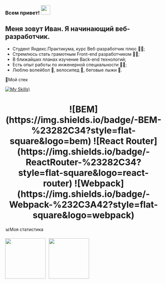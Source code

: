 ### Всем привет! <img src="https://raw.githubusercontent.com/MartinHeinz/MartinHeinz/master/wave.gif" width="30px">

## Меня зовут Иван. Я начинающий веб-разработчик.

  - Студент Яндекс.Практикума, курс Веб-разработчик плюс :man_student:;
  - Стремлюсь стать грамотным Front-end разработчиком 👨‍💻;
  - В ближайших планах изучение Back-end технологий;
  - Есть опыт работы по инженерной специальности :man_factory_worker:;
  - Люблю волейбол :volleyball:, велосипед :bicyclist:, беговые лыжи :ski:.

  
 
:toolbox:Мой стек 

[![My Skills](https://skillicons.dev/icons?i=vscode,html,css,js,react,redux,ts,git)](https://skillicons.dev)\
<h1 align="center">![BEM](https://img.shields.io/badge/-BEM-%23282C34?style=flat-square&logo=bem)
![React Router](https://img.shields.io/badge/-ReactRouter-%23282C34?style=flat-square&logo=react-router)
![Webpack](https://img.shields.io/badge/-Webpack-%232C3A42?style=flat-square&logo=webpack)</h1>


:bar_chart:Моя статистика 

<!-- ![languages](https://github-readme-stats.vercel.app/api/top-langs/?username=isvakulenko&bg_color=-45,0e1420,1e2430&count_private=true&border_radius=15&border_color=2e3440&layout=compact&card_width=250&hide_border=true&theme=nord&cache_seconds=1800)
[![isvakulenko github stats](https://github-readme-stats.vercel.app/api?username=isvakulenko&custom_title=GitHub%20Stats&count_private=true&show_icons=true&bg_color=-45,0e1420,262c38&icon_color=81A1C1&border_radius=15&border_color=2e3440&hide=stars&line_height=24&hide_border=true&theme=nord&cache_seconds=1800)](https://github.com/isvakulenko?tab=repositories) -->

<div>
<a href="https://github-readme-stats.vercel.app/api?username=isvakulenko&hide=contribs&show_icons=true">
  <img  align="left" height="130" style="margin-right: 10px" src="https://github-readme-stats.vercel.app/api?username=isvakulenko&hide=contribs&show_icons=true" />
</a>
<a href="https://github-readme-stats.vercel.app/api/top-langs/?username=isvakulenko&layout=compact">
  <img align="left" height="130" src="https://github-readme-stats.vercel.app/api/top-langs/?username=isvakulenko&layout=compact" />
</a>
</div>

<!--
**isvakulenko/isvakulenko** is a ✨ _special_ ✨ repository because its `README.md` (this file) appears on your GitHub profile.

Here are some ideas to get you started:

- 🔭 I’m currently working on ...
- 🌱 I’m currently learning ...
- 👯 I’m looking to collaborate on ...
- 🤔 I’m looking for help with ...
- 💬 Ask me about ...
- 📫 How to reach me: ...
- 😄 Pronouns: ...
- ⚡ Fun fact: ...
-->
